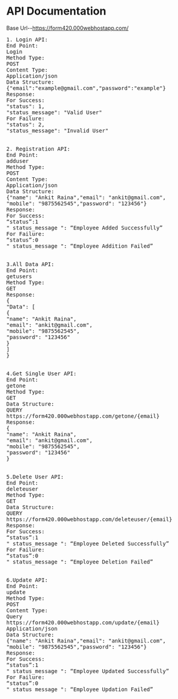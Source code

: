 # API Documentation

Base Url--https://form420.000webhostapp.com/

<pre>
1. Login API:
End Point:
Login
Method Type:
POST
Content Type:
Application/json
Data Structure:
{"email":"example@gmail.com","password":"example"}
Response:
For Success:
"status": 1,
"status_message": "Valid User"
For Failure:
"status": 2,
"status_message": "Invalid User"


2. Registration API:
End Point:
adduser
Method Type:
POST
Content Type:
Application/json
Data Structure:
{"name": "Ankit Raina","email": "ankit@gmail.com",
"mobile": "9875562545","password": "123456"}
Response:
For Success:
“status”:1
" status_message ": “Employee Added Successfully”
For Failure:
“status”:0
" status_message ": “Employee Addition Failed”


3.All Data API:
End Point:
getusers
Method Type:
GET
Response:
{
"Data": [
{
"name": "Ankit Raina",
"email": "ankit@gmail.com",
"mobile": "9875562545",
"password": "123456"
}
]
}


4.Get Single User API:
End Point:
getone
Method Type:
GET
Data Structure:
QUERY
https://form420.000webhostapp.com/getone/{email}
Response:
{
"name": "Ankit Raina",
"email": "ankit@gmail.com",
"mobile": "9875562545",
"password": "123456"
}


5.Delete User API:
End Point:
deleteuser
Method Type:
GET
Data Structure:
QUERY
https://form420.000webhostapp.com/deleteuser/{email}
Response:
For Success:
“status”:1
" status_message ": “Employee Deleted Successfully”
For Failure:
“status”:0
" status_message ": “Employee Deletion Failed”


6.Update API:
End Point:
update
Method Type:
POST
Content Type:
Query
https://form420.000webhostapp.com/update/{email}
Application/json
Data Structure:
{"name": "Ankit Raina","email": "ankit@gmail.com",
"mobile": "9875562545","password": "123456"}
Response:
For Success:
“status”:1
" status_message ": “Employee Updated Successfully”
For Failure:
“status”:0
" status_message ": “Employee Updation Failed”
</pre>
